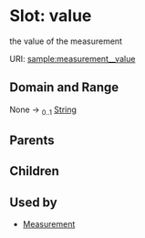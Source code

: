 
# Slot: value


the value of the measurement

URI: [sample:measurement__value](http://w3id.org/ontogpt/environmental-sample/measurement__value)


## Domain and Range

None &#8594;  <sub>0..1</sub> [String](types/String.md)

## Parents


## Children


## Used by

 * [Measurement](Measurement.md)
